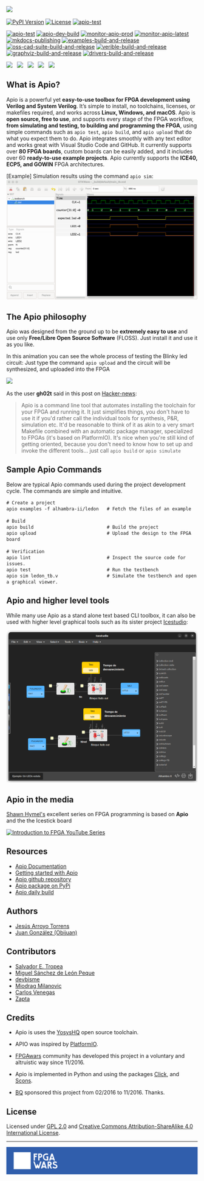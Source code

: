 [![][apio-logo]][wiki]

[![PyPI Version][pypi-image]][pypi-url]
[![License][license-image]][license-url]
[![apio-test](https://img.shields.io/badge/python-3.11%20%7C%203.12%20%7C%203.13-blue)]()

[![apio-test](https://img.shields.io/github/actions/workflow/status/fpgawars/apio/test.yaml?label=apio-test)](https://github.com/fpgawars/apio/actions/workflows/test.yaml)
[![apio-dev-build](https://img.shields.io/github/actions/workflow/status/fpgawars/apio-dev-builds/build-and-release.yaml?label=apio-dev-build)](https://github.com/fpgawars/apio-dev-builds/actions/workflows/build-and-release.yaml)
[![monitor-apio-prod](https://img.shields.io/github/actions/workflow/status/fpgawars/apio/monitor-apio-prod.yaml?label=apio-prod-monitor)](https://github.com/fpgawars/apio/actions/workflows/monitor-apio-prod.yaml)
[![monitor-apio-latest](https://img.shields.io/github/actions/workflow/status/fpgawars/apio/monitor-apio-latest.yaml?label=apio-latest-monitor)](https://github.com/fpgawars/apio/actions/workflows/monitor-apio-latest.yaml)
[![mkdocs-publishing](https://img.shields.io/github/actions/workflow/status/fpgawars/apio/publish-mkdocs-docs.yaml?label=apio-mkdocs)](https://github.com/fpgawars/apio/actions/workflows/publish-mkdocs-docs.yaml)
[![examples-build-and-release](https://img.shields.io/github/actions/workflow/status/fpgawars/apio-examples/test.yaml?label=apio-xamples)](https://github.com/fpgawars/apio-examples/actions/workflows/test.yaml)
[![oss-cad-suite-build-and-release](https://img.shields.io/github/actions/workflow/status/fpgawars/tools-oss-cad-suite/build-and-release.yaml?label=apio-oss-cad-suite)](https://github.com/fpgawars/tools-oss-cad-suite/actions/workflows/build-and-release.yaml)
[![verible-build-and-release](https://img.shields.io/github/actions/workflow/status/fpgawars/tools-verible/build-and-release.yaml?label=apio-verible)](https://github.com/fpgawars/tools-verible/actions/workflows/build-and-release.yaml)
[![graphviz-build-and-release](https://img.shields.io/github/actions/workflow/status/fpgawars/tools-graphviz/build-and-release.yaml?label=apio-graphviz)](https://github.com/fpgawars/tools-graphviz/actions/workflows/build-and-release.yaml)
[![drivers-build-and-release](https://img.shields.io/github/actions/workflow/status/fpgawars/tools-drivers/build-and-release.yaml?label=apio-drivers)](https://github.com/fpgawars/tools-drivers/actions/workflows/build-and-release.yaml)




![][linux-logo]&nbsp;&nbsp;&nbsp;![][macosx-logo]&nbsp;&nbsp;&nbsp;![][windows-logo]&nbsp;&nbsp;&nbsp;![][ubuntu-logo]&nbsp;&nbsp;&nbsp;![][raspbian-logo]


## What is Apio?

Apio is a powerful yet **easy-to-use toolbox for FPGA development using Verilog and System Verilog**. It’s simple to install, no toolchains, licenses, or makefiles required, and works across **Linux, Windows, and macOS**. Apio is **open source, free to use**, and supports every stage of the FPGA workflow, **from simulating and testing, to building and programming the FPGA**, using simple commands such as `apio test`, `apio build`, and `apio upload` that do what you expect them to do. Apio integrates smoothly with any text editor and works great with Visual Studio Code and GitHub. It currently supports over **80 FPGA boards**, custom boards can be easily added, and it includes over 60 **ready-to-use example projects**. Apio currently supports the **ICE40, ECP5, and GOWIN** FPGA architectures.

[Example] Simulation results using the command `apio sim`:
![](docs/assets/sim-gtkwave.png)

## The Apio philosophy

Apio was designed from the ground up to be **extremely easy to use** and use only **Free/Libre Open Source Software** (FLOSS). Just install it and use it as you like.


In this animation you can see the whole process of testing the Blinky led circuit: Just type the command ``apio upload`` and the circuit will be synthesized, and uploaded into the FPGA

![](https://github.com/FPGAwars/Apio-wiki/raw/main/wiki/Quick-start/apio-alhambra-II-01.gif)



As the user **gh02t** said in this post on [Hacker-news](https://news.ycombinator.com/item?id=17912510):
> Apio is a command line tool that automates installing the toolchain for your FPGA and running it. It just simplifies things, you don't have to use it if you'd rather call the individual tools for synthesis, P&R, simulation etc. It'd be reasonable to think of it as akin to a very smart Makefile combined with an automatic package manager, specialized to FPGAs (it's based on PlatformIO). It's nice when you're still kind of getting oriented, because you don't need to know how to set up and invoke the different tools... just call `apio build` or `apio simulate`

## Sample Apio Commands

Below are typical Apio commands used during the project development cycle. The commands are simple and intuitive.

```
# Create a project
apio examples -f alhambra-ii/ledon   # Fetch the files of an example

# Build
apio build                           # Build the project
apio upload                          # Upload the design to the FPGA board

# Verification
apio lint                            # Inspect the source code for issues.
apio test                            # Run the testbench
apio sim ledon_tb.v                  # Simulate the testbench and open a graphical viewer.
```

## Apio and higher level tools

While many use Apio as a stand alone text based CLI toolbox, it can also be used with higher level graphical tools such as its sister project [Icestudio](https://icestudio.io/):


![](https://github.com/FPGAwars/Apio-wiki/raw/main/wiki/Introduction/icestudio-example.png)


## Apio in the media

[Shawn Hymel's](https://shawnhymel.com/) excellent series on FPGA programming is based on **Apio** and the the Icestick board

[![Introduction to FPGA YouTube Series](https://raw.githubusercontent.com/ShawnHymel/introduction-to-fpga/main/images/Intro%20to%20FPGA%20Part%201_Thumbnail.png)](https://www.youtube.com/watch?v=lLg1AgA2Xoo&list=PLEBQazB0HUyT1WmMONxRZn9NmQ_9CIKhb)


## Resources

* [Apio Documentation](https://fpgawars.github.io/apio/)
* [Getting started with Apio](https://fpgawars.github.io/apio/quick-start)
* [Apio github repository](https://github.com/fpgawars/apio)
* [Apio package on PyPi](https://pypi.org/project/apio/)
* [Apio daily build](https://github.com/fpgawars/apio-dev-builds/releases)



## Authors

* [Jesús Arroyo Torrens](https://github.com/Jesus89)
* [Juan González (Obijuan)](https://github.com/Obijuan)

## Contributors

* [Salvador E. Tropea](https://github.com/set-soft)
* [Miguel Sánchez de León Peque](https://github.com/peque)
* [devbisme](https://github.com/devbisme)
* [Miodrag Milanovic](https://github.com/mmicko)
* [Carlos Venegas](https://github.com/cavearr)
* [Zapta](https://github.com/zapta)

## Credits

* Apio is uses the [YosysHQ](https://www.yosyshq.com) open source toolchain.

* APIO was inspired by [PlatformIO](https://github.com/platformio/platformio).

* [FPGAwars](http://fpgawars.github.io/) community has developed this project in a voluntary and altruistic way since 11/2016.


* Apio is implemented in Python and using the packages [Click](https://pypi.org/project/click/), and [Scons](https://pypi.org/project/SCons/).

* [BQ](https://www.bq.com) sponsored this project from 02/2016 to 11/2016. Thanks.


## License

Licensed under [GPL 2.0](http://opensource.org/licenses/GPL-2.0) and [Creative Commons Attribution-ShareAlike 4.0 International License](http://creativecommons.org/licenses/by-sa/4.0/).

--------
[![](https://github.com/FPGAwars/icestudio-wiki/raw/main/Logos/fgpawars-banner.svg)](https://fpgawars.github.io/)


<!-- Badges and URLs -->

[apio-logo]: https://github.com/FPGAwars/Apio-wiki/raw/main/wiki/Logos/Apio-github.png

[pypi-image]: https://img.shields.io/pypi/v/apio
[pypi-url]: https://pypi.org/project/apio/

[build-image]: https://github.com/FPGAwars/apio/actions/workflows/build.yml/badge.svg
[build-url]: https://github.com/FPGAwars/apio/actions/workflows/build.yml

[license-image]: http://img.shields.io/:license-gpl-blue.svg
[license-url]: (http://opensource.org/licenses/GPL-2.0)


[linux-logo]: https://raw.githubusercontent.com/FPGAwars/Apio-wiki/refs/heads/main/wiki/Logos/linux.png
[macosx-logo]: https://raw.githubusercontent.com/FPGAwars/Apio-wiki/refs/heads/main/wiki/Logos/macosx.png
[windows-logo]: https://raw.githubusercontent.com/FPGAwars/Apio-wiki/refs/heads/main/wiki/Logos/windows.png
[ubuntu-logo]: https://raw.githubusercontent.com/FPGAwars/Apio-wiki/refs/heads/main/wiki/Logos/ubuntu.png
[raspbian-logo]: https://raw.githubusercontent.com/FPGAwars/Apio-wiki/refs/heads/main/wiki/Logos/raspbian.png

[wiki]: https://github.com/FPGAwars/apio/wiki
